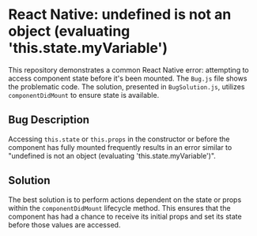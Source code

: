 # React Native: undefined is not an object (evaluating 'this.state.myVariable')

This repository demonstrates a common React Native error: attempting to access component state before it's been mounted.  The `Bug.js` file shows the problematic code.  The solution, presented in `BugSolution.js`, utilizes `componentDidMount` to ensure state is available.

## Bug Description
Accessing `this.state` or `this.props` in the constructor or before the component has fully mounted frequently results in an error similar to "undefined is not an object (evaluating 'this.state.myVariable')".

## Solution
The best solution is to perform actions dependent on the state or props within the `componentDidMount` lifecycle method. This ensures that the component has had a chance to receive its initial props and set its state before those values are accessed.